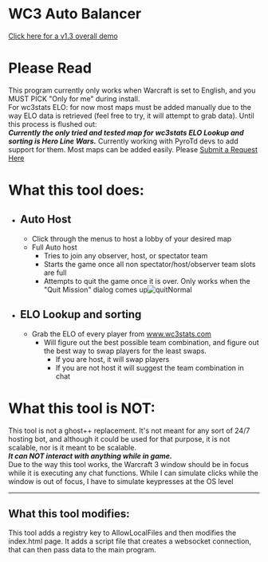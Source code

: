 # WC3 Auto Balancer

[Click here for a v1.3 overall demo](https://youtu.be/bO37LO9TQWM)

# Please Read #
This program currently only works when Warcraft is set to English, and you MUST PICK "Only for me" during install.  
For wc3stats ELO: for now most maps must be added manually due to the way ELO data is retrieved (feel free to try, it will attempt to grab data). Until this process is flushed out:  
***Currently the only tried and tested map for wc3stats ELO Lookup and sorting is Hero Line Wars.*** Currently working with PyroTd devs to add support for them. Most maps can be added easily. Please [Submit a Request Here](https://github.com/kgallimore/wc3autobalancer/issues/new?title=Map%20Request&body=Map%20Name%3A%0A&labels=Map%20Request)

# What this tool does: #
* ## Auto Host ##
    * Click through the menus to host a lobby of your desired map
    * Full Auto host
        * Tries to join any observer, host, or spectator team
        * Starts the game once all non spectator/host/observer team slots are full
        * Attempts to quit the game once it is over. Only works when the "Quit Mission" dialog comes up![quitNormal](https://user-images.githubusercontent.com/72752967/126089116-2488ea40-bd3f-4c80-a30c-0a8b0acc5766.png)
* ## ELO Lookup and sorting ##
    * Grab the ELO of every player from www.wc3stats.com
        * Will figure out the best possible team combination, and figure out the best way to swap players for the least swaps.
          * If you are host, it will swap players
          * If you are not host it will suggest the team combination in chat  


# What this tool is NOT: #
This tool is not a ghost++ replacement. It's not meant for any sort of 24/7 hosting bot, and although it could be used for that purpose, it is not scalable, nor is it meant to be scalable.  
***It can NOT interact with anything while in game.***  
Due to the way this tool works, the Warcraft 3 window should be in focus while it is executing any chat functions. While I can simulate clicks while the window is out of focus, I have to simulate keypresses at the OS level
- - - -
## What this tool modifies: ## 
This tool adds a registry key to AllowLocalFiles and then modifies the index.html page. It adds a script file that creates a websocket connection, that can then pass data to the main program. 
